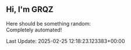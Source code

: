 ## Hi, I'm GRQZ
Here should be something random:  
Completely automated!

Last Update: 2025-02-25 12:18:23.123383+00:00
